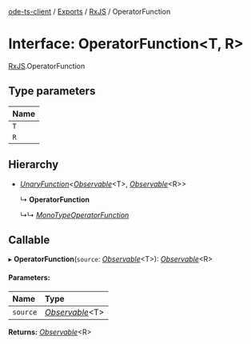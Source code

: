 [ode-ts-client](../README.md) / [Exports](../modules.md) / [RxJS](../modules/rxjs.md) / OperatorFunction

# Interface: OperatorFunction<T, R\>

[RxJS](../modules/rxjs.md).OperatorFunction

## Type parameters

Name |
:------ |
`T` |
`R` |

## Hierarchy

* [*UnaryFunction*](rxjs.unaryfunction.md)<[*Observable*](../classes/rxjs.observable.md)<T\>, [*Observable*](../classes/rxjs.observable.md)<R\>\>

  ↳ **OperatorFunction**

  ↳↳ [*MonoTypeOperatorFunction*](rxjs.monotypeoperatorfunction.md)

## Callable

▸ **OperatorFunction**(`source`: [*Observable*](../classes/rxjs.observable.md)<T\>): [*Observable*](../classes/rxjs.observable.md)<R\>

#### Parameters:

Name | Type |
:------ | :------ |
`source` | [*Observable*](../classes/rxjs.observable.md)<T\> |

**Returns:** [*Observable*](../classes/rxjs.observable.md)<R\>
